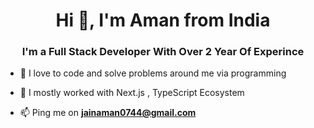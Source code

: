 <h1 align="center">Hi 👋, I'm Aman from India</h1>
<h3 align="center">I'm  a Full Stack Developer With Over 2 Year Of Experince</h3>


- 🌱 I love to code and solve problems around me via programming 

- 💬 I mostly worked with Next.js , TypeScript Ecosystem 

- 📫 Ping me on  **jainaman0744@gmail.com**



